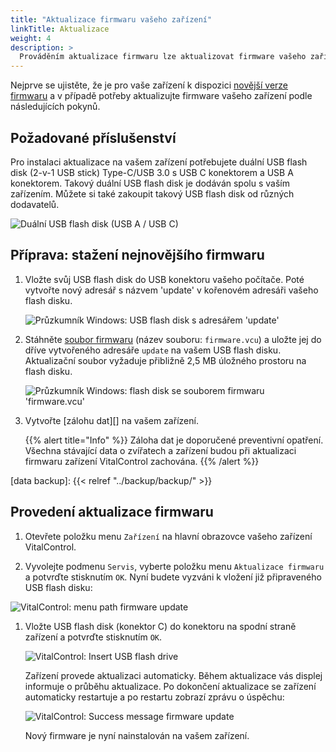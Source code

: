 ```yaml
---
title: "Aktualizace firmwaru vašeho zařízení"
linkTitle: Aktualizace
weight: 4
description: >
  Prováděním aktualizace firmwaru lze aktualizovat firmware vašeho zařízení VitalControl na nejnovější dostupné verze.
---
```

Nejprve se ujistěte, že je pro vaše zařízení k dispozici [novější verze firmwaru](../versions/) a v případě potřeby aktualizujte firmware vašeho zařízení podle následujících pokynů.

## Požadované příslušenství

Pro instalaci aktualizace na vašem zařízení potřebujete duální USB flash disk (2-v-1 USB stick) Type-C/USB 3.0 s USB C konektorem a USB A konektorem. Takový duální USB flash disk je dodáván spolu s vaším zařízením. Můžete si také zakoupit takový USB flash disk od různých dodavatelů.

![Duální USB flash disk (USB A / USB C)](/images/firmware/update/usb-dual-stick.svg "Duální USB flash disk")

## Příprava: stažení nejnovějšího firmwaru

1. Vložte svůj USB flash disk do USB konektoru vašeho počítače. Poté vytvořte nový adresář s názvem 'update' v kořenovém adresáři vašeho flash disku.

    ![Průzkumník Windows: USB flash disk s adresářem 'update'](../images/create-folder-update.png "USB flash disk: adresář 'update'")

1. Stáhněte [soubor firmwaru](/download/firmware.vcu) (název souboru: `firmware.vcu`) a uložte jej do dříve vytvořeného adresáře `update` na vašem USB flash disku. Aktualizační soubor vyžaduje přibližně 2,5 MB úložného prostoru na flash disku.

    ![Průzkumník Windows: flash disk se souborem firmwaru 'firmware.vcu'](../images/save-firmware-file.png "Flash disk se souborem firmwaru")

1. Vytvořte [zálohu dat][] na vašem zařízení.

    {{% alert title="Info" %}}
Záloha dat je doporučené preventivní opatření. Všechna stávající data o zvířatech a zařízení budou při aktualizaci firmwaru zařízení VitalControl zachována.
    {{% /alert %}}

[data backup]: {{< relref "../backup/backup/" >}}

## Provedení aktualizace firmwaru

1. Otevřete položku menu `Zařízení` na hlavní obrazovce vašeho zařízení VitalControl.

1. Vyvolejte podmenu `Servis`, vyberte položku menu `Aktualizace firmwaru` a potvrďte stisknutím `OK`. Nyní budete vyzváni k vložení již připraveného USB flash disku:

![VitalControl: menu path firmware update](../images/firmware-update.png "Aktualizace firmwaru")

1. Vložte USB flash disk (konektor C) do konektoru na spodní straně zařízení a potvrďte stisknutím `OK`.

    ![VitalControl: Insert USB flash drive](/images/firmware/update/plug-in-dual-usb-stick.svg "Vložte USB flash disk")

    Zařízení provede aktualizaci automaticky. Během aktualizace vás displej informuje o průběhu aktualizace. Po dokončení aktualizace se zařízení automaticky restartuje a po restartu zobrazí zprávu o úspěchu:

   ![VitalControl: Success message firmware update](../images/update-success.png "Úspěšná aktualizace firmwaru")

   Nový firmware je nyní nainstalován na vašem zařízení.
